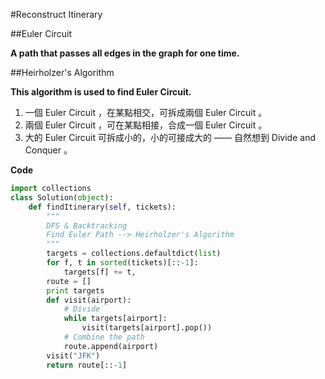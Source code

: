 #Reconstruct Itinerary

##Euler Circuit

**A path that passes all edges in the graph for one time.**

##Heirholzer's Algorithm

**This algorithm is used to find Euler Circuit.**

1. 一個 Euler Circuit ，在某點相交，可拆成兩個 Euler Circuit 。
2. 兩個 Euler Circuit ，可在某點相接，合成一個 Euler Circuit 。
3. 大的 Euler Circuit 可拆成小的，小的可接成大的 —— 自然想到 Divide and Conquer 。

**Code**

```python
import collections
class Solution(object):
    def findItinerary(self, tickets):
        """
        DFS & Backtracking
        Find Euler Path --> Heirholzer's Algorithm
        """
        targets = collections.defaultdict(list)
        for f, t in sorted(tickets)[::-1]:
            targets[f] += t,
        route = []
        print targets
        def visit(airport):
            # Divide
            while targets[airport]:
                visit(targets[airport].pop())
            # Combine the path
            route.append(airport)
        visit("JFK")
        return route[::-1]
```
